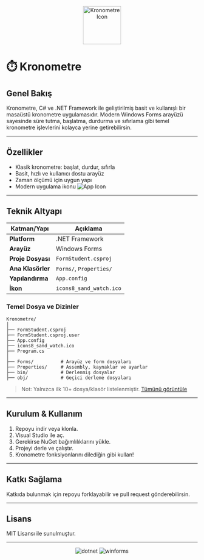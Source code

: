 <p align="center">
  <img src="https://github.com/dogukankosan/Kronometre/raw/main/icons8_sand_watch.ico" alt="Kronometre Icon" width="100" />
</p>

# ⏱️ Kronometre

## Genel Bakış

Kronometre, C# ve .NET Framework ile geliştirilmiş basit ve kullanışlı bir masaüstü kronometre uygulamasıdır. Modern Windows Forms arayüzü sayesinde süre tutma, başlatma, durdurma ve sıfırlama gibi temel kronometre işlevlerini kolayca yerine getirebilirsin.

---

## Özellikler

- Klasik kronometre: başlat, durdur, sıfırla
- Basit, hızlı ve kullanıcı dostu arayüz
- Zaman ölçümü için uygun yapı
- Modern uygulama ikonu ![App Icon](https://github.com/dogukankosan/Kronometre/raw/main/icons8_sand_watch.ico)

---

## Teknik Altyapı

| Katman/Yapı        | Açıklama                                       |
|--------------------|------------------------------------------------|
| **Platform**       | .NET Framework                                 |
| **Arayüz**         | Windows Forms                                  |
| **Proje Dosyası**  | `FormStudent.csproj`                           |
| **Ana Klasörler**  | `Forms/`, `Properties/`                        |
| **Yapılandırma**   | `App.config`                                   |
| **İkon**           | `icons8_sand_watch.ico`                        |

### Temel Dosya ve Dizinler

```
Kronometre/
│
├── FormStudent.csproj
├── FormStudent.csproj.user
├── App.config
├── icons8_sand_watch.ico
├── Program.cs
│
├── Forms/          # Arayüz ve form dosyaları
├── Properties/     # Assembly, kaynaklar ve ayarlar
├── bin/            # Derlenmiş dosyalar
├── obj/            # Geçici derleme dosyaları
```
> Not: Yalnızca ilk 10+ dosya/klasör listelenmiştir. [Tümünü görüntüle](https://github.com/dogukankosan/Kronometre/tree/main)

---

## Kurulum & Kullanım

1. Repoyu indir veya klonla.
2. Visual Studio ile aç.
3. Gerekirse NuGet bağımlılıklarını yükle.
4. Projeyi derle ve çalıştır.
5. Kronometre fonksiyonlarını dilediğin gibi kullan!

---

## Katkı Sağlama

Katkıda bulunmak için repoyu forklayabilir ve pull request gönderebilirsin.

---

## Lisans

MIT Lisansı ile sunulmuştur.

---

<p align="center">
  <img src="https://img.shields.io/badge/.NET-Framework-blue?logo=dotnet" alt="dotnet" />
  <img src="https://img.shields.io/badge/Windows%20Forms-UI-lightgrey" alt="winforms" />
</p>

